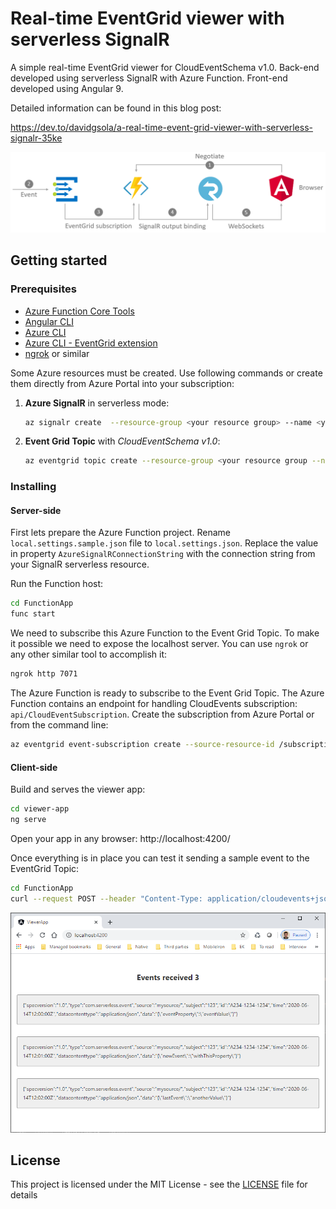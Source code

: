 # Real-time EventGrid viewer with serverless SignalR

A simple real-time EventGrid viewer for CloudEventSchema v1.0. Back-end developed using serverless SignalR with Azure Function. Front-end developed using Angular 9.

Detailed information can be found in this blog post:

https://dev.to/davidgsola/a-real-time-event-grid-viewer-with-serverless-signalr-35ke

![Architecture](./_images/architecture.PNG)

## Getting started

### Prerequisites

- [Azure Function Core Tools](https://docs.microsoft.com/en-us/azure/azure-functions/functions-run-local?tabs=windows%2Ccsharp%2Cbash)
- [Angular CLI](https://angular.io/cli)
- [Azure CLI](https://docs.microsoft.com/en-us/cli/azure/install-azure-cli?view=azure-cli-latest)
- [Azure CLI - EventGrid extension](https://github.com/Azure/azure-cli-extensions)
- [ngrok](https://ngrok.com/) or similar

Some Azure resources must be created. Use following commands or create them directly from Azure Portal into your subscription:

1. **Azure SignalR** in serverless mode:

   ```bash
   az signalr create  --resource-group <your resource group> --name <your resource name>--sku Free_F1 --service-mode Serverless --location northeurope
   ```

2. **Event Grid Topic** with _CloudEventSchema v1.0_:

   ```bash
   az eventgrid topic create --resource-group <your resource group --name  <your resource name> --location northeurope --input-schema cloudeventschemav1_0
   ```

### Installing

#### Server-side

First lets prepare the Azure Function project. Rename `local.settings.sample.json` file to `local.settings.json`. Replace the value in property `AzureSignalRConnectionString` with the connection string from your SignalR serverless resource.

Run the Function host:

```bash
cd FunctionApp
func start
```

We need to subscribe this Azure Function to the Event Grid Topic. To make it possible we need to expose the localhost server. You can use `ngrok` or any other similar tool to accomplish it:

```bash
ngrok http 7071
```

The Azure Function is ready to subscribe to the Event Grid Topic. The Azure Function contains an endpoint for handling CloudEvents subscription: `api/CloudEventSubscription`. Create the subscription from Azure Portal or from the command line:

```bash
az eventgrid event-subscription create --source-resource-id /subscriptions/<your subscription id>/resourceGroups/<your resource group>/providers/Microsoft.EventGrid/topics/<your topic> --name serverless-signalr-function --endpoint <your tunnel to 7071 port>/api/CloudEventSubscription --endpoint-type webhook --event-delivery-schema cloudeventschemav1_0
```

#### Client-side

Build and serves the viewer app:

```bash
cd viewer-app
ng serve
```

Open your app in any browser: http://localhost:4200/

Once everything is in place you can test it sending a sample event to the EventGrid Topic:

```bash
cd FunctionApp
curl --request POST --header "Content-Type: application/cloudevents+json; charset=utf-8" --header "aeg-sas-key: <your topic key>" --data @event.json <your topic url>
```

![Webapp](./_images/webapp.png)

## License

This project is licensed under the MIT License - see the [LICENSE](LICENSE) file for details
